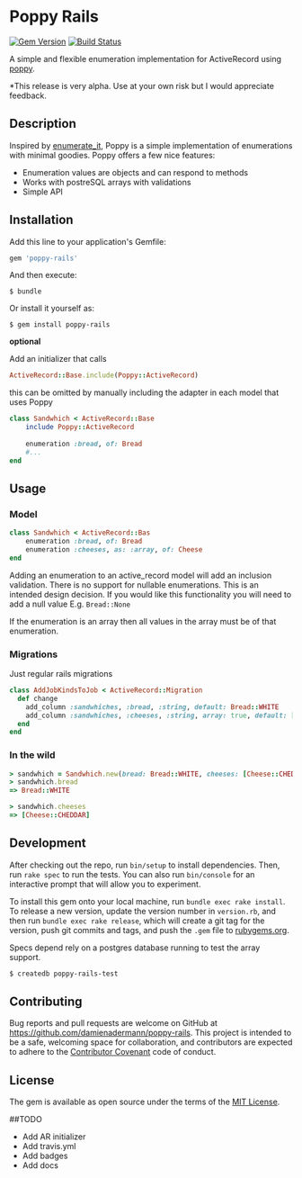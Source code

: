 # Poppy Rails

[![Gem Version](https://badge.fury.io/rb/poppy-rails.svg)](http://rubygems.org/gems/poppy)
[![Build Status](https://travis-ci.org/damienadermann/poppy-rails.svg?branch=master)](http://travis-ci.org/damienadermann/poppy-rails)

A simple and flexible enumeration implementation for ActiveRecord using [poppy](https://github.com/damienadermann/poppy).


*This release is very alpha. Use at your own risk but I would appreciate feedback.

## Description

Inspired by [enumerate_it](https://github.com/cassiomarques/enumerate_it), Poppy is a simple implementation of enumerations with minimal goodies. Poppy offers a few nice features:

- Enumeration values are objects and can respond to methods
- Works with postreSQL arrays with validations
- Simple API

## Installation

Add this line to your application's Gemfile:

```ruby
gem 'poppy-rails'
```

And then execute:

    $ bundle

Or install it yourself as:

    $ gem install poppy-rails

**optional**

Add an initializer that calls

```ruby
ActiveRecord::Base.include(Poppy::ActiveRecord)
``` 

this can be omitted by manually including the adapter in each model that uses Poppy

```ruby
class Sandwhich < ActiveRecord::Base
	include Poppy::ActiveRecord
	
	enumeration :bread, of: Bread
	#...
end
```


## Usage


### Model
```ruby
class Sandwhich < ActiveRecord::Bas
	enumeration :bread, of: Bread
	enumeration :cheeses, as: :array, of: Cheese
end
```
Adding an enumeration to an active_record model will add an inclusion validation. There is no support for nullable enumerations. This is an intended design decision. If you would like this functionality you will need to add a null value
E.g. ` Bread::None `

If the enumeration is an array then all values in the array must be of that enumeration.

### Migrations

Just regular rails migrations

```ruby
class AddJobKindsToJob < ActiveRecord::Migration
  def change
    add_column :sandwhiches, :bread, :string, default: Bread::WHITE
    add_column :sandwhiches, :cheeses, :string, array: true, default: []
  end
end
```

### In the wild

```ruby
> sandwhich = Sandwhich.new(bread: Bread::WHITE, cheeses: [Cheese::CHEDDAR])
> sandwhich.bread
=> Bread::WHITE

> sandwhich.cheeses
=> [Cheese::CHEDDAR]
```


## Development

After checking out the repo, run `bin/setup` to install dependencies. Then, run `rake spec` to run the tests. You can also run `bin/console` for an interactive prompt that will allow you to experiment.

To install this gem onto your local machine, run `bundle exec rake install`. To release a new version, update the version number in `version.rb`, and then run `bundle exec rake release`, which will create a git tag for the version, push git commits and tags, and push the `.gem` file to [rubygems.org](https://rubygems.org).

Specs depend rely on a postgres database running to test the array support.

```bash
$ createdb poppy-rails-test
```

## Contributing

Bug reports and pull requests are welcome on GitHub at https://github.com/damienadermann/poppy-rails. This project is intended to be a safe, welcoming space for collaboration, and contributors are expected to adhere to the [Contributor Covenant](contributor-covenant.org) code of conduct.


## License

The gem is available as open source under the terms of the [MIT License](http://opensource.org/licenses/MIT).


##TODO
- Add AR initializer
- Add travis.yml
- Add badges
- Add docs

